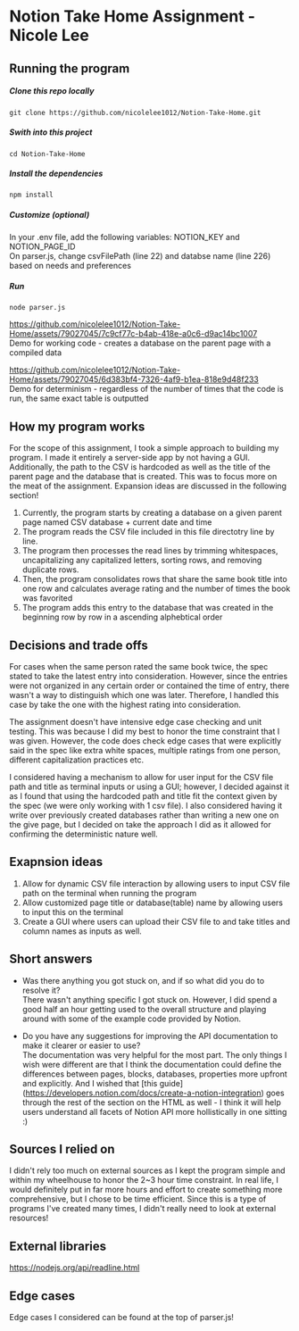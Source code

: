 # Notion Take Home Assignment - Nicole Lee

## Running the program

##### Clone this repo locally
`git clone https://github.com/nicolelee1012/Notion-Take-Home.git`
##### Swith into this project
`cd Notion-Take-Home`
##### Install the dependencies
`npm install`
##### Customize (optional)
In your .env file, add the following variables: NOTION_KEY and NOTION_PAGE_ID <br>
On parser.js, change csvFilePath (line 22) and databse name (line 226) based on needs and preferences
##### Run
`node parser.js`



https://github.com/nicolelee1012/Notion-Take-Home/assets/79027045/7c9cf77c-b4ab-418e-a0c6-d9ac14bc1007 <br>
Demo for working code - creates a database on the parent page with a compiled data 


https://github.com/nicolelee1012/Notion-Take-Home/assets/79027045/6d383bf4-7326-4af9-b1ea-818e9d48f233 <br>
Demo for determinism - regardless of the number of times that the code is run, the same exact table is outputted 

## How my program works

For the scope of this assignment, I took a simple approach to building my program. I made it entirely a server-side app by not having a GUI. Additionally, the path to the CSV is hardcoded as well as the title of the parent page and the database that is created. This was to focus more on the meat of the assignment. Expansion ideas are discussed in the following section!

1. Currently, the program starts by creating a database on a given parent page named CSV database + current date and time
2. The program reads the CSV file included in this file directotry line by line.
3. The program then processes the read lines by trimming whitespaces, uncapitalizing any capitalized letters, sorting rows, and removing duplicate rows.
4. Then, the program consolidates rows that share the same book title into one row and calculates average rating and the number of times the book was favorited
5. The program adds this entry to the database that was created in the beginning row by row in a ascending alphebtical order

## Decisions and trade offs 
For cases when the same person rated the same book twice, the spec stated to take the latest entry into consideration. However, since the entries were not organized in any certain order or contained the time of entry, there wasn't a way to distinguish which one was later. Therefore, I handled this case by take the one with the highest rating into consideration. 

The assignment doesn't have intensive edge case checking and unit testing. This was because I did my best to honor the time constraint that I was given. However, the code does check edge cases that were explicitly said in the spec like extra white spaces, multiple ratings from one person, different capitalization practices etc. 

I considered having a mechanism to allow for user input for the CSV file path and title as terminal inputs or using a GUI; however, I decided against it as I found that using the hardcoded path and title fit the context given by the spec (we were only working with 1 csv file). I also considered having it write over previously created databases rather than writing a new one on the give page, but I decided on take the approach I did as it allowed for confirming the deterministic nature well. 

## Exapnsion ideas

1. Allow for dynamic CSV file interaction by allowing users to input CSV file path on the terminal when running the program
2. Allow customized page title or database(table) name by allowing users to input this on the terminal
3. Create a GUI where users can upload their CSV file to and take titles and column names as inputs as well.

## Short answers

- Was there anything you got stuck on, and if so what did you do to resolve it? <br>
  There wasn't anything specific I got stuck on. However, I did spend a good half an hour getting used to the overall structure and playing around with some of the example code provided by Notion.

- Do you have any suggestions for improving the API documentation to make it clearer or easier to use? <br>
  The documentation was very helpful for the most part. The only things I wish were different are that I think the documentation could define the differences between pages, blocks, databases, properties more upfront and explicitly. And I wished that [this guide] (https://developers.notion.com/docs/create-a-notion-integration) goes through the rest of the section on the HTML as well - I think it will help users understand all facets of Notion API more hollistically in one sitting :)
  

## Sources I relied on

I didn't rely too much on external sources as I kept the program simple and within my wheelhouse to honor the 2~3 hour time constraint. In real life, I would definitely put in far more hours and effort to create something more comprehensive, but I chose to be time efficient. Since this is a type of programs I've created many times, I didn't really need to look at external resources!

## External libraries 
https://nodejs.org/api/readline.html

## Edge cases

Edge cases I considered can be found at the top of parser.js!
